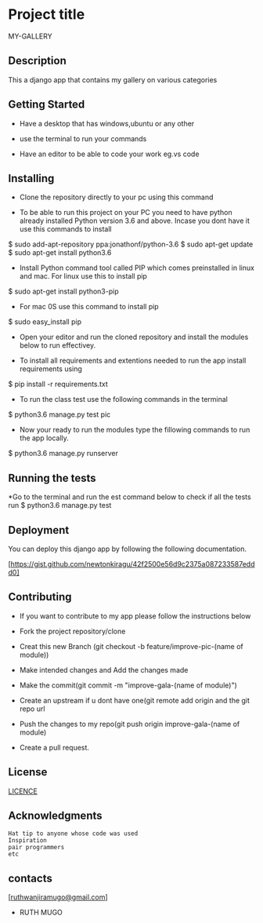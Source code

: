 
# Project title

MY-GALLERY

## Description

This a django app that contains my gallery on various categories

## Getting Started

* Have a desktop that has windows,ubuntu or any other
* use the terminal to run your commands

* Have an editor to be able to code your work eg.vs code

## Installing

* Clone the repository directly to your pc using this command

* To be able to run this project on your PC you need to have python already installed Python version 3.6 and above. Incase you dont have it use this commands to install

$ sudo add-apt-repository ppa:jonathonf/python-3.6
$ sudo apt-get update
$ sudo apt-get install python3.6

* Install Python command tool called PIP which comes preinstalled in linux and mac. For linux use this to install pip

$ sudo apt-get install python3-pip

* For mac 0S use this command to install pip

$ sudo easy_install pip

* Open your editor and run the cloned repository and install the modules below to run effectivey.

* To install all requirements and extentions needed to run the app install requirements using

$ pip install -r requirements.txt

* To run the class test use the following commands in the terminal

$ python3.6 manage.py test pic

* Now your ready to run the modules type the fillowing commands to run the app locally.

$ python3.6 manage.py runserver

## Running the tests

*Go to the terminal and run the est command below to check if all the tests run
$ python3.6 manage.py test

## Deployment

You can deploy this django app by following the following documentation.

[https://gist.github.com/newtonkiragu/42f2500e56d9c2375a087233587eddd0]

## Contributing

* If you want to contribute to my app please follow the instructions below

* Fork the project repository/clone
* Creat this new Branch (git checkout -b feature/improve-pic-(name of module))
* Make intended changes and Add the changes made
* Make the commit(git commit -m "improve-gala-(name of module)")
* Create an upstream if u dont have one(git remote add origin and the git repo url
* Push the changes to my repo(git push origin improve-gala-(name of module)
* Create a pull request.

## License

[LICENCE](/home/ruth/profile/LICENCE.md)

## Acknowledgments

    Hat tip to anyone whose code was used
    Inspiration
    pair programmers
    etc

## contacts

[ruthwanjiramugo@gmail.com]

* RUTH MUGO